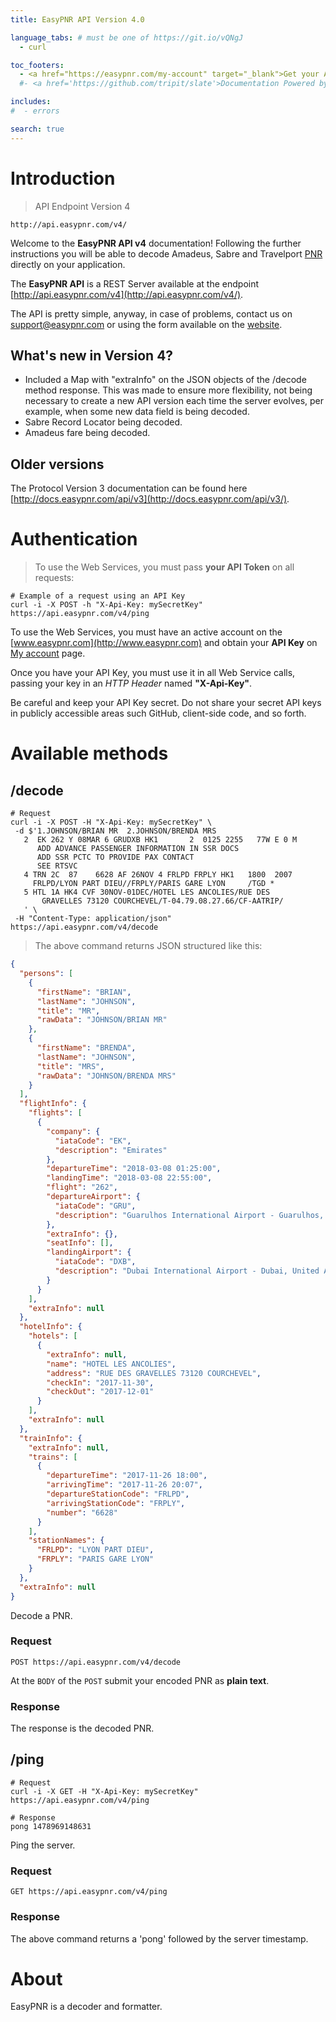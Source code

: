 ```yaml
---
title: EasyPNR API Version 4.0

language_tabs: # must be one of https://git.io/vQNgJ
  - curl

toc_footers:
  - <a href="https://easypnr.com/my-account" target="_blank">Get your API Key here</a>
  #- <a href='https://github.com/tripit/slate'>Documentation Powered by Slate</a>

includes:
#  - errors

search: true
---
```


# Introduction

> API Endpoint Version 4

```
http://api.easypnr.com/v4/
```

Welcome to the **EasyPNR API v4** documentation! Following the further instructions you will be able to decode Amadeus, Sabre and Travelport [PNR](http://www.easypnr.com/blog/what-is-a-pnr) directly on your application.

The **EasyPNR API** is a REST Server available at the endpoint [http://api.easypnr.com/v4](http://api.easypnr.com/v4/).

The API is pretty simple, anyway, in case of problems, contact us on [support@easypnr.com](mailto:support@easypnr.com) or using the form available on the [website](http://www.easypnr.com/contact).

## What's new in Version 4?

 - Included a Map with "extraInfo" on the JSON objects of the /decode method response. This was made to ensure more flexibility, not being necessary to create a new API version each time the server evolves, per example, when some new data field is being decoded.
 - Sabre Record Locator being decoded.
 - Amadeus fare being decoded.

## Older versions

The Protocol Version 3 documentation can be found here  [http://docs.easypnr.com/api/v3](http://docs.easypnr.com/api/v3/).

# Authentication

> To use the Web Services, you must pass **your API Token** on all requests:

```curl
# Example of a request using an API Key
curl -i -X POST -h "X-Api-Key: mySecretKey" https://api.easypnr.com/v4/ping
```

To use the Web Services, you must have an active account on the [www.easypnr.com](http://www.easypnr.com) and obtain your **API Key** on [My account](http://www.easypnr.com/my-account) page.

Once you have your API Key, you must use it in all Web Service calls, passing your key in an *HTTP Header* named **"X-Api-Key"**.

Be careful and keep your API Key secret. Do not share your secret API keys in publicly accessible areas such GitHub, client-side code, and so forth.

# Available methods

## /decode

```curl
# Request
curl -i -X POST -H "X-Api-Key: mySecretKey" \
 -d $'1.JOHNSON/BRIAN MR  2.JOHNSON/BRENDA MRS                             
   2  EK 262 Y 08MAR 6 GRUDXB HK1       2  0125 2255   77W E 0 M               
      ADD ADVANCE PASSENGER INFORMATION IN SSR DOCS                            
      ADD SSR PCTC TO PROVIDE PAX CONTACT                                      
      SEE RTSVC                                                                
   4 TRN 2C  87    6628 AF 26NOV 4 FRLPD FRPLY HK1   1800  2007                 
     FRLPD/LYON PART DIEU//FRPLY/PARIS GARE LYON     /TGD *
   5 HTL 1A HK4 CVF 30NOV-01DEC/HOTEL LES ANCOLIES/RUE DES                      
       GRAVELLES 73120 COURCHEVEL/T-04.79.08.27.66/CF-AATRIP/                     
   ' \
 -H "Content-Type: application/json"   https://api.easypnr.com/v4/decode
```


> The above command returns JSON structured like this:

```json
{
  "persons": [
    {
      "firstName": "BRIAN",
      "lastName": "JOHNSON",
      "title": "MR",
      "rawData": "JOHNSON/BRIAN MR"
    },
    {
      "firstName": "BRENDA",
      "lastName": "JOHNSON",
      "title": "MRS",
      "rawData": "JOHNSON/BRENDA MRS"
    }
  ],
  "flightInfo": {
    "flights": [
      {
        "company": {
          "iataCode": "EK",
          "description": "Emirates"
        },
        "departureTime": "2018-03-08 01:25:00",
        "landingTime": "2018-03-08 22:55:00",
        "flight": "262",
        "departureAirport": {
          "iataCode": "GRU",
          "description": "Guarulhos International Airport - Guarulhos, São Paulo, Brazil"
        },
        "extraInfo": {},
        "seatInfo": [],
        "landingAirport": {
          "iataCode": "DXB",
          "description": "Dubai International Airport - Dubai, United Arab Emirates"
        }
      }
    ],
    "extraInfo": null
  },
  "hotelInfo": {
    "hotels": [
      {
        "extraInfo": null,
        "name": "HOTEL LES ANCOLIES",
        "address": "RUE DES GRAVELLES 73120 COURCHEVEL",
        "checkIn": "2017-11-30",
        "checkOut": "2017-12-01"
      }
    ],
    "extraInfo": null
  },
  "trainInfo": {
    "extraInfo": null,
    "trains": [
      {
        "departureTime": "2017-11-26 18:00",
        "arrivingTime": "2017-11-26 20:07",
        "departureStationCode": "FRLPD",
        "arrivingStationCode": "FRPLY",
        "number": "6628"
      }
    ],
    "stationNames": {
      "FRLPD": "LYON PART DIEU",
      "FRPLY": "PARIS GARE LYON"
    }
  },
  "extraInfo": null
}
```

Decode a PNR.

### Request

`POST https://api.easypnr.com/v4/decode`

At the `BODY` of the `POST` submit your encoded PNR as **plain text**.

### Response

The response is the decoded PNR.

<!-- aside class="success">
Remember — a happy kitten is an authenticated kitten!
</aside-->

## /ping

```curl
# Request
curl -i -X GET -H "X-Api-Key: mySecretKey"  https://api.easypnr.com/v4/ping
```

```text
# Response
pong 1478969148631
```
Ping the server.

### Request

`GET https://api.easypnr.com/v4/ping`

### Response
The above command returns a 'pong' followed by the server timestamp.

# About
EasyPNR is a decoder and formatter.